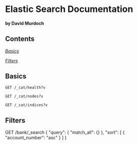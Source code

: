 # Elastic Search Documentation

#### by David Murdoch

## Contents

*[Basics](#basics)*

*[Filters](#filters)*

## Basics

`GET /_cat/health?v`

`GET /_cat/nodes?v`

`GET /_cat/indices?v`

## Filters

GET /bank/_search
{
  "query": { "match_all": {} },
  "sort": [
    { "account_number": "asc" }
  ]
}